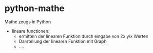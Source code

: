 # python-mathe
Mathe zeugs in Python
- lineare functionen:
  - ermitteln der linearen Funktion durch eingabe von 2x y/x Werten
  - Darstellung der linearen Funktion mit Graph
  - ....
